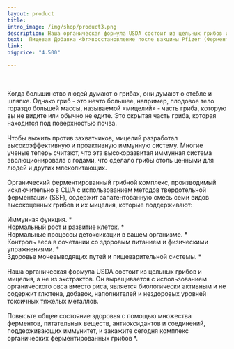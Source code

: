 ```yaml
---
layout: product
title: 
intro_image: /img/shop/product3.png
description: Наша органическая формула USDA состоит из цельных грибов и мицелия, а не из экстрактов. Он выращивается с использованием органического овса вместо риса, является биологически активным и не содержит глютена, добавок, наполнителей и нездоровых уровней токсичных тяжелых металлов.
text:  Пищевая Добавка <br>восстановление после вакцины Pfizer (Ферментированные грибы)
link:
bigprice: "4.500"

---
```

<div class="content">
<p class="text-md">
<br /><br />
Когда большинство людей думают о грибах, они думают о стебле и шляпке. Однако гриб - это нечто большее, например, плодовое тело гораздо большей массы, называемой «мицелий» - часть гриба, которую вы не видите или обычно не едите. Это скрытая часть гриба, которая находится под поверхностью почва.
<br /><br />
Чтобы выжить против захватчиков, мицелий разработал высокоэффективную и проактивную иммунную систему. Многие ученые теперь считают, что эта высокоразвитая иммунная система эволюционировала с годами, что сделало грибы столь ценными для людей и других млекопитающих.
<br /><br />
Органический ферментированный грибной комплекс, производимый исключительно в США с использованием методов твердотельной ферментации (SSF), содержит запатентованную смесь семи видов высокоценных грибов и их мицелия, которые поддерживают:
<br />
 <br />   Иммунная функция. *
 <br />   Нормальный рост и развитие клеток. *
 <br />   Нормальные процессы детоксикации в вашем организме. *
 <br />   Контроль веса в сочетании со здоровым питанием и физическими упражнениями. *
 <br />   Здоровье мочевыводящих путей и пищеварительной системы. *
<br /><br />
Наша органическая формула USDA состоит из цельных грибов и мицелия, а не из экстрактов. Он выращивается с использованием органического овса вместо риса, является биологически активным и не содержит глютена, добавок, наполнителей и нездоровых уровней токсичных тяжелых металлов.
<br /><br />
Повысьте общее состояние здоровья с помощью множества ферментов, питательных веществ, антиоксидантов и соединений, поддерживающих иммунитет, и закажите сегодня комплекс органических ферментированных грибов *. <br /><br />
</p></div>